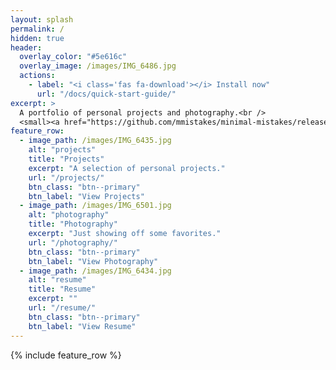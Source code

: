 ```yaml
---
layout: splash
permalink: /
hidden: true
header:
  overlay_color: "#5e616c"
  overlay_image: /images/IMG_6486.jpg
  actions:
    - label: "<i class='fas fa-download'></i> Install now"
      url: "/docs/quick-start-guide/"
excerpt: >
  A portfolio of personal projects and photography.<br />
  <small><a href="https://github.com/mmistakes/minimal-mistakes/releases/tag/4.24.0">Latest release v4.24.0</a></small>
feature_row:
  - image_path: /images/IMG_6435.jpg
    alt: "projects"
    title: "Projects"
    excerpt: "A selection of personal projects."
    url: "/projects/"
    btn_class: "btn--primary"
    btn_label: "View Projects"
  - image_path: /images/IMG_6501.jpg
    alt: "photography"
    title: "Photography"
    excerpt: "Just showing off some favorites."
    url: "/photography/"
    btn_class: "btn--primary"
    btn_label: "View Photography"
  - image_path: /images/IMG_6434.jpg
    alt: "resume"
    title: "Resume"
    excerpt: ""
    url: "/resume/"
    btn_class: "btn--primary"
    btn_label: "View Resume"      
---
```


{% include feature_row %}
